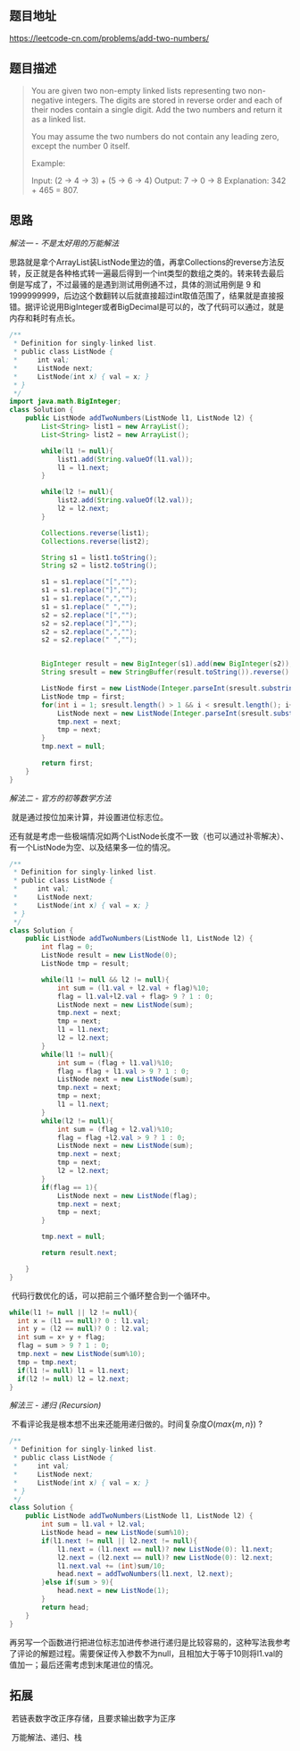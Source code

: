 ## 题目地址

https://leetcode-cn.com/problems/add-two-numbers/

## 题目描述

> You are given two non-empty linked lists representing two non-negative integers. The digits are stored in reverse order and each of their nodes contain a single digit. Add the two numbers and return it as a linked list.
>
> You may assume the two numbers do not contain any leading zero, except the number 0 itself.
>
> Example:
>
> Input: (2 -> 4 -> 3) + (5 -> 6 -> 4)
> Output: 7 -> 0 -> 8
> Explanation: 342 + 465 = 807.

## 思路

*解法一  - 不是太好用的万能解法*

​	思路就是拿个ArrayList装ListNode里边的值，再拿Collections的reverse方法反转，反正就是各种格式转一遍最后得到一个int类型的数组之类的。转来转去最后倒是写成了，不过最骚的是遇到测试用例通不过，具体的测试用例是 9 和 1999999999，后边这个数翻转以后就直接超过int取值范围了，结果就是直接报错。据评论说用BigInteger或者BigDecimal是可以的，改了代码可以通过，就是内存和耗时有点长。

```java
/**
 * Definition for singly-linked list.
 * public class ListNode {
 *     int val;
 *     ListNode next;
 *     ListNode(int x) { val = x; }
 * }
 */
import java.math.BigInteger;
class Solution {
    public ListNode addTwoNumbers(ListNode l1, ListNode l2) {
        List<String> list1 = new ArrayList();
        List<String> list2 = new ArrayList();

        while(l1 != null){
            list1.add(String.valueOf(l1.val));
            l1 = l1.next;
        }

        while(l2 != null){
            list2.add(String.valueOf(l2.val));
            l2 = l2.next;
        }

        Collections.reverse(list1);
        Collections.reverse(list2);

        String s1 = list1.toString();
        String s2 = list2.toString();

        s1 = s1.replace("[","");
        s1 = s1.replace("]","");
        s1 = s1.replace(",","");
        s1 = s1.replace(" ","");
        s2 = s2.replace("[","");
        s2 = s2.replace("]","");
        s2 = s2.replace(",","");
        s2 = s2.replace(" ","");


        BigInteger result = new BigInteger(s1).add(new BigInteger(s2));
        String sresult = new StringBuffer(result.toString()).reverse().toString();

        ListNode first = new ListNode(Integer.parseInt(sresult.substring(0,1)));
        ListNode tmp = first;
        for(int i = 1; sresult.length() > 1 && i < sresult.length(); i++){
            ListNode next = new ListNode(Integer.parseInt(sresult.substring(i, i+1)));
            tmp.next = next;
            tmp = next;
        }
        tmp.next = null;
        
        return first;
    }
}
```



*解法二 - 官方的初等数学方法*

​	就是通过按位加来计算，并设置进位标志位。

​	还有就是考虑一些极端情况如两个ListNode长度不一致（也可以通过补零解决）、有一个ListNode为空、以及结果多一位的情况。

```java
/**
 * Definition for singly-linked list.
 * public class ListNode {
 *     int val;
 *     ListNode next;
 *     ListNode(int x) { val = x; }
 * }
 */
class Solution {
    public ListNode addTwoNumbers(ListNode l1, ListNode l2) {
        int flag = 0;
        ListNode result = new ListNode(0);
        ListNode tmp = result;

        while(l1 != null && l2 != null){
            int sum = (l1.val + l2.val + flag)%10;
            flag = l1.val+l2.val + flag> 9 ? 1 : 0;
            ListNode next = new ListNode(sum);
            tmp.next = next;
            tmp = next;
            l1 = l1.next;
            l2 = l2.next;
        }
        while(l1 != null){
            int sum = (flag + l1.val)%10;
            flag = flag + l1.val > 9 ? 1 : 0;
            ListNode next = new ListNode(sum);
            tmp.next = next;
            tmp = next;
            l1 = l1.next;
        }
        while(l2 != null){
            int sum = (flag + l2.val)%10;
            flag = flag +l2.val > 9 ? 1 : 0;
            ListNode next = new ListNode(sum);
            tmp.next = next;
            tmp = next;
            l2 = l2.next;
        }
        if(flag == 1){
            ListNode next = new ListNode(flag);
            tmp.next = next;
            tmp = next;
        }

        tmp.next = null;

        return result.next;

    }
}
```

​	代码行数优化的话，可以把前三个循环整合到一个循环中。

```java
while(l1 != null || l2 != null){
  int x = (l1 == null)? 0 : l1.val;
  int y = (l2 == null)? 0 : l2.val;
  int sum = x+ y + flag;
  flag = sum > 9 ? 1 : 0;
  tmp.next = new ListNode(sum%10);
  tmp = tmp.next;
  if(l1 != null) l1 = l1.next;
  if(l2 != null) l2 = l2.next;
}
```

*解法三 - 递归 (Recursion)*

​	不看评论我是根本想不出来还能用递归做的。时间复杂度*O*$(max\{m, n\})$ ?

```java
/**
 * Definition for singly-linked list.
 * public class ListNode {
 *     int val;
 *     ListNode next;
 *     ListNode(int x) { val = x; }
 * }
 */
class Solution {
    public ListNode addTwoNumbers(ListNode l1, ListNode l2) {
        int sum = l1.val + l2.val;
        ListNode head = new ListNode(sum%10);
        if(l1.next != null || l2.next != null){
            l1.next = (l1.next == null)? new ListNode(0): l1.next;
            l2.next = (l2.next == null)? new ListNode(0): l2.next;
            l1.next.val += (int)sum/10;
            head.next = addTwoNumbers(l1.next, l2.next);
        }else if(sum > 9){
            head.next = new ListNode(1);
        }
        return head;
    }
}
```

​	再另写一个函数进行把进位标志加进传参进行递归是比较容易的，这种写法我参考了评论的解题过程。需要保证传入参数不为null，且相加大于等于10则将l1.val的值加一；最后还需考虑到末尾进位的情况。

## 拓展

​	若链表数字改正序存储，且要求输出数字为正序

​	万能解法、递归、栈